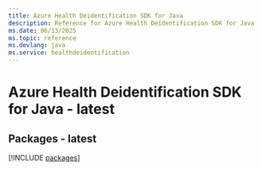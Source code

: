 ```yaml
---
title: Azure Health Deidentification SDK for Java
description: Reference for Azure Health Deidentification SDK for Java
ms.date: 06/13/2025
ms.topic: reference
ms.devlang: java
ms.service: healthdeidentification
---
```

# Azure Health Deidentification SDK for Java - latest
## Packages - latest
[!INCLUDE [packages](health-deidentification-index.md)]